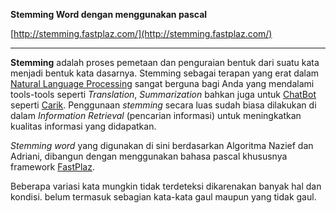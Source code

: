 **Stemming Word dengan menggunakan pascal**

[http://stemming.fastplaz.com/](http://stemming.fastplaz.com/)
***

**Stemming** adalah proses pemetaan dan penguraian bentuk dari suatu kata menjadi bentuk kata dasarnya. Stemming sebagai terapan yang erat dalam [Natural Language Processing](https://medium.com/@luridarmawan/natural-language-processing-nlp-sederhana-dari-carik-bot-78952b618695) sangat berguna bagi Anda yang mendalami tools-tools seperti *Translation*, *Summarization* bahkan juga untuk [ChatBot](http://www.carik.id/) seperti [Carik](http://www.carik.id/).
Penggunaan *stemming* secara luas sudah biasa dilakukan di dalam *Information Retrieval* (pencarian informasi) untuk meningkatkan kualitas informasi yang didapatkan.

*Stemming word* yang digunakan di sini berdasarkan Algoritma Nazief dan Adriani,
dibangun dengan menggunakan bahasa pascal khususnya framework [FastPlaz](http://www.fastplaz.com).

Beberapa variasi kata mungkin tidak terdeteksi dikarenakan banyak hal dan kondisi.
belum termasuk sebagian kata-kata gaul maupun yang tidak gaul.

